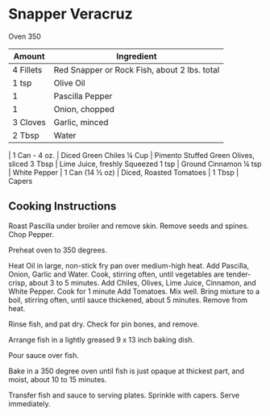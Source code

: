 # Snapper Veracruz

Oven 350

|Amount|Ingredient|
|----|----|
4 Fillets | Red Snapper or Rock Fish, about 2 lbs. total
1 tsp | Olive Oil
1 | Pascilla Pepper
1 | Onion, chopped
3 Cloves | Garlic, minced
2 Tbsp | Water
|
1 Can - 4 oz. | Diced Green Chiles
¼ Cup | Pimento Stuffed Green Olives, sliced
3 Tbsp | Lime Juice, freshly Squeezed
1 tsp | Ground Cinnamon
¼ tsp | White Pepper
|
1 Can (14 ½ oz) | Diced, Roasted Tomatoes
|
1 Tbsp | Capers

## Cooking Instructions

Roast Pascilla under broiler and remove skin.
Remove seeds and spines.
Chop Pepper.

Preheat oven to 350 degrees.

Heat Oil in large, non-stick fry pan over medium-high heat.
Add Pascilla, Onion, Garlic and Water.
Cook, stirring often, until vegetables are tender-crisp, about 3 to 5 minutes.
Add Chiles, Olives, Lime Juice, Cinnamon, and White Pepper.
Cook for 1 minute
Add Tomatoes.  Mix well.
Bring mixture to a boil, stirring often, until sauce thickened, about 5 minutes.
Remove from heat.

Rinse fish, and pat dry. Check for pin bones, and remove.

Arrange fish in a lightly greased 9 x 13 inch baking dish.

Pour sauce over fish.

Bake in a 350 degree oven until fish is just opaque at thickest part, and moist, about 10 to 15 minutes.

Transfer fish and sauce to serving plates.
Sprinkle with capers.
Serve immediately.

